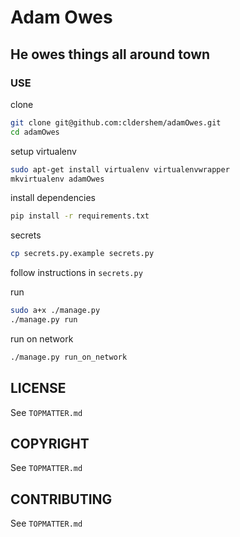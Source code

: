 # Adam Owes
## He owes things all around town
### USE
clone
```sh
git clone git@github.com:cldershem/adamOwes.git
cd adamOwes
```

setup virtualenv
```sh
sudo apt-get install virtualenv virtualenvwrapper
mkvirtualenv adamOwes
```

install dependencies
```sh
pip install -r requirements.txt
```

secrets
```sh
cp secrets.py.example secrets.py
```
follow instructions in `secrets.py`

run
```sh
sudo a+x ./manage.py
./manage.py run
```

run on network
```sh
./manage.py run_on_network
```

## LICENSE
See `TOPMATTER.md`
## COPYRIGHT
See `TOPMATTER.md`
## CONTRIBUTING
See `TOPMATTER.md`
